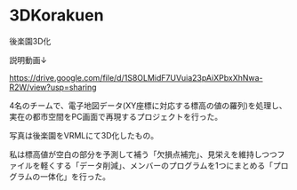 # 3DKorakuen
後楽園3D化

説明動画↓

https://drive.google.com/file/d/1S8OLMidF7UVuia23pAiXPbxXhNwa-R2W/view?usp=sharing


4名のチームで、電子地図データ(XY座標に対応する標高の値の羅列)を処理し、実在の都市空間をPC画面で再現するプロジェクトを行った。

写真は後楽園をVRMLにて3D化したもの。

私は標高値が空白の部分を予測して補う「欠損点補完」、見栄えを維持しつつファイルを軽くする「データ削減」、メンバーのプログラムを1つにまとめる「プログラムの一体化」を行った。
